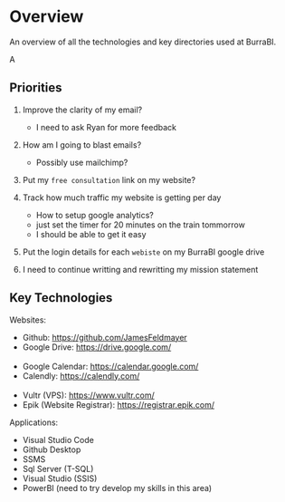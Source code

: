 # Overview
An overview of all the technologies and key directories used at BurraBI.

A

## Priorities 

1. Improve the clarity of my email?
    - I need to ask Ryan for more feedback 

2. How am I going to blast emails? 
    - Possibly use mailchimp?   

3. Put my `free consultation` link on my website?

4. Track how much traffic my website is getting per day
    - How to setup google analytics? 
    - just set the timer for 20 minutes on the train tommorrow 
    - I should be able to get it easy

4. Put the login details for each `webiste` on my BurraBI google drive

5. I need to continue writting and rewritting my mission statement 

## Key Technologies

Websites:
- Github: https://github.com/JamesFeldmayer
- Google Drive: https://drive.google.com/
<br><br>
- Google Calendar: https://calendar.google.com/
- Calendly: https://calendly.com/
<br><br>
- Vultr (VPS): https://www.vultr.com/
- Epik (Website Registrar): https://registrar.epik.com/

Applications:
- Visual Studio Code 
- Github Desktop 
- SSMS 
- Sql Server (T-SQL)  
- Visual Studio (SSIS)
- PowerBI (need to try develop my skills in this area)
